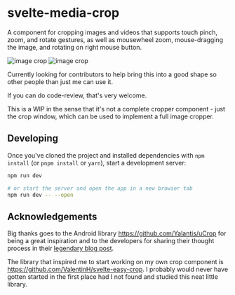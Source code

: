 # svelte-media-crop

A component for cropping images and videos that supports touch pinch, zoom, and rotate gestures, as well as mousewheel zoom, mouse-dragging the image, and rotating on right mouse button.

![image crop](https://github.com/sabine/svelte-media-crop/blob/main/docs/cropper.gif?raw=true)
![image crop](https://github.com/sabine/svelte-media-crop/blob/main/docs/video_crop.gif?raw=true)

Currently looking for contributors to help bring this into a good shape so other people than just me can use it.

If you can do code-review, that's very welcome.

This is a WIP in the sense that it's not a complete cropper component - just the crop window, which can be used to implement a full image cropper.

## Developing

Once you've cloned the project and installed dependencies with `npm install` (or `pnpm install` or `yarn`), start a development server:

```bash
npm run dev

# or start the server and open the app in a new browser tab
npm run dev -- --open
```

## Acknowledgements

Big thanks goes to the Android library https://github.com/Yalantis/uCrop for being a great inspiration and to the developers for sharing their thought process in their [legendary blog post](https://yalantis.com/blog/how-we-created-ucrop-our-own-image-cropping-library-for-android/).

The library that inspired me to start working on my own crop component is https://github.com/ValentinH/svelte-easy-crop. I probably would never have gotten started in the first place had I not found and studied this neat little library.
